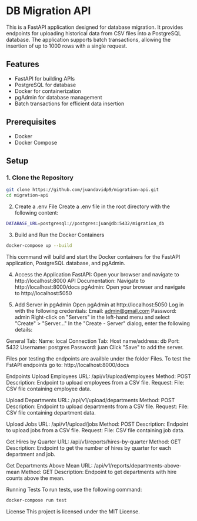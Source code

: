 # DB Migration API

This is a FastAPI application designed for database migration. It provides endpoints for uploading historical data from CSV files into a PostgreSQL database. The application supports batch transactions, allowing the insertion of up to 1000 rows with a single request.

## Features

- FastAPI for building APIs
- PostgreSQL for database
- Docker for containerization
- pgAdmin for database management
- Batch transactions for efficient data insertion

## Prerequisites

- Docker
- Docker Compose

## Setup

### 1. Clone the Repository

```bash
git clone https://github.com/juandavidp9/migration-api.git
cd migration-api
```

2. Create a .env File
Create a .env file in the root directory with the following content:
```bash
DATABASE_URL=postgresql://postgres:juan@db:5432/migration_db
```

3. Build and Run the Docker Containers
```bash
docker-compose up --build
```

This command will build and start the Docker containers for the FastAPI application, PostgreSQL database, and pgAdmin.

4. Access the Application
FastAPI: Open your browser and navigate to http://localhost:8000
API Documentation: Navigate to http://localhost:8000/docs
pgAdmin: Open your browser and navigate to http://localhost:5050


5. Add Server in pgAdmin
Open pgAdmin at http://localhost:5050
Log in with the following credentials:
Email: admin@gmail.com
Password: admin
Right-click on "Servers" in the left-hand menu and select "Create" > "Server..."
In the "Create - Server" dialog, enter the following details:

General Tab:
Name: local
Connection Tab:
Host name/address: db
Port: 5432
Username: postgres
Password: juan
Click "Save" to add the server.

Files por testing the endpoints are availble under the folder Files. 
To test the FstAPI endpoints go to:
http://localhost:8000/docs

Endpoints
Upload Employees
URL: /api/v1/upload/employees
Method: POST
Description: Endpoint to upload employees from a CSV file.
Request:
File: CSV file containing employee data.

Upload Departments
URL: /api/v1/upload/departments
Method: POST
Description: Endpoint to upload departments from a CSV file.
Request:
File: CSV file containing department data.

Upload Jobs
URL: /api/v1/upload/jobs
Method: POST
Description: Endpoint to upload jobs from a CSV file.
Request:
File: CSV file containing job data.

Get Hires by Quarter
URL: /api/v1/reports/hires-by-quarter
Method: GET
Description: Endpoint to get the number of hires by quarter for each department and job.

Get Departments Above Mean
URL: /api/v1/reports/departments-above-mean
Method: GET
Description: Endpoint to get departments with hire counts above the mean.

Running Tests
To run tests, use the following command:
```bash
docker-compose run test
```

License
This project is licensed under the MIT License.

